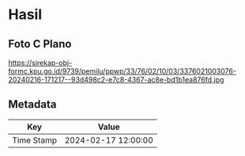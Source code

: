 # Hasil

## Foto C Plano

https://sirekap-obj-formc.kpu.go.id/9739/pemilu/ppwp/33/76/02/10/03/3376021003076-20240216-171217--93d498c2-e7c8-4367-ac8e-bd1b1ea876fd.jpg


## Metadata

| Key        | Value               |
| ---------- | ------------------- |
| Time Stamp | 2024-02-17 12:00:00 |



